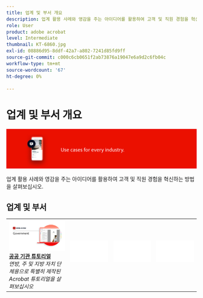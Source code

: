 ```yaml
---
title: 업계 및 부서 개요
description: 업계 활용 사례와 영감을 주는 아이디어를 활용하여 고객 및 직원 경험을 혁신하는 방법을 살펴볼 수 있습니다
role: User
product: adobe acrobat
level: Intermediate
thumbnail: KT-6860.jpg
exl-id: 08886d95-8ddf-42a7-a802-7241d85fd9ff
source-git-commit: c000c6cb0651f2ab73876a19047e6a9d2c6fb04c
workflow-type: tm+mt
source-wordcount: '67'
ht-degree: 0%

---
```


# 업계 및 부서 개요

![Acrobat 업계 이미지](../assets/Hero-Industry.png)

업계 활용 사례와 영감을 주는 아이디어를 활용하여 고객 및 직원 경험을 혁신하는 방법을 살펴보십시오.

## 업계 및 부서

<table style="table-layout:fixed">
<tr>
  <td>
    <a href="gov/gov-overview.md">
      <img alt="공공 기관 튜토리얼" src="../assets/Government.png" />
    </a>
    <div>
    <a href="gov/gov-overview.md"><strong>공공 기관 튜토리얼</strong></a>
    </div>
    <em>연방, 주 및 지방 자치 단체용으로 특별히 제작된 Acrobat 튜토리얼을 살펴보십시오</em>
    <br>
  </td>
  <td>
   <img alt="스페이서" src="../assets/Whitespacer.png" />
    <div>
    <br>
  </td>  
  <td>
   <img alt="스페이서" src="../assets/Whitespacer.png" />
    <div>
    <br>
  </td>
  <td>
   <img alt="스페이서" src="../assets/Whitespacer.png" />
    <div>
    <br>
  </td>
</tr>
</table>
